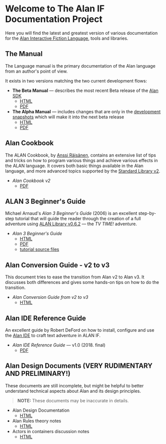 # Welcome to The Alan IF Documentation Project

Here you will find the latest and greatest version of various documentation for the [Alan Interactive Fiction Language], tools and libraries.

## The Manual

The Language manual is the primary documentation of the Alan language from an author's point of view.

It exists in two versions matching the two current development flows:

- **The Beta Manual** — describes the most recent Beta release of the [Alan SDK]
    + [HTML](manual-beta/manual.html)
    + [PDF](manual-beta/manual.pdf)
- **The Alpha Manual** — includes changes that are only in the [development snapshots] which will make it into the next beta release
    + [HTML](manual-alpha/manual.html)
    + [PDF](manual-alpha/manual.pdf)


## Alan Cookbook

The ALAN Cookbook, by [Anssi Räisänen], contains an extensive list of tips and tricks on how to program various things and achieve various effects in the ALAN language.
It covers both basic things available in the Alan language, and more advanced topics supported by the [Standard Library v2].

- _Alan Cookbook v2_
    + [PDF](alancookbook/alancookbookv2.pdf)

## ALAN 3 Beginner's Guide

Michael Arnaud's _Alan 3 Beginner's Guide_ (2006) is an excellent step-by-step tutorial that will guide the reader through the creation of a full adventure using [ALAN Library v0.6.2] — the _TV TIME!_ adventure.

- _Alan 3 Beginner's Guide_
    + [HTML](alanguide/alanguide.html)
    + [PDF](alanguide/alanguide.pdf)
    + [tutorial source files][alanguide files]


## Alan Conversion Guide - v2 to v3

This document tries to ease the transition from Alan v2 to Alan v3.
It discusses both differences and gives some hands-on tips on how to do the transition.

- _Alan Conversion Guide from v2 to v3_
    + [HTML](conversion/conversion.html)


## Alan IDE Reference Guide

An excellent guide by Robert DeFord on how to install, configure and use the [Alan IDE] to craft text adventure in ALAN IF.

- _Alan IDE Reference Guide_ — v1.0 (2018. final)
    + [PDF](ideguide/ideguide.pdf)


## Alan Design Documents (VERY RUDIMENTARY AND PRELIMINARY!)

These documents are still incomplete, but might be helpful to better understand technical aspects about Alan and its design principles.

> **NOTE:** These documents may be inaccurate in details.

- Alan Design Documentation
    + [HTML](design/design.html)
- Alan Rules theory notes
    + [HTML](design/rules.html)
- Actors in containers discussion notes
    + [HTML](design/actors-in-containers.html)

<!----------------------------- REFERENCE LINKS ------------------------------>

[Alan IDE]: https://www.alanif.se/download-alan-v3/alanide "AlanIDE homepage at the ALAN IF website"
[Alan Interactive Fiction Language]: https://www.alanif.se "Visit the ALAN IF website"
[ALAN Library v0.6.2]: https://github.com/alan-if/alan-goodies/tree/master/libs/ALAN-Library_0.6 "ALAN Library v0.6.2 sources at the Alan Goodies repository"
[Alan SDK]: https://www.alanif.se/download-alan-v3/development-kits "Download page of ALAN Beta development kits"
[alanguide files]: https://github.com/alan-if/alan-docs/tree/master/alanguide/alanguide-code "Tutorial source file for the ALAN 3 Beginner's Guide, at Alan-Docs repository on GitHub"
[development snapshots]: https://www.alanif.se/download-alan-v3/development-snapshots/development-snapshots "Download page of ALAN Alpha development kit snapshots"
[Standard Library v2]: https://github.com/AnssiR66/AlanStdLib "Visit the ALAN Standard Library v2 repository on GitHub"

<!-- people -->

[Anssi Räisänen]: https://github.com/AnssiR66 "View Anssi Räisänen's GitHub profile"

<!-- EOF -->
